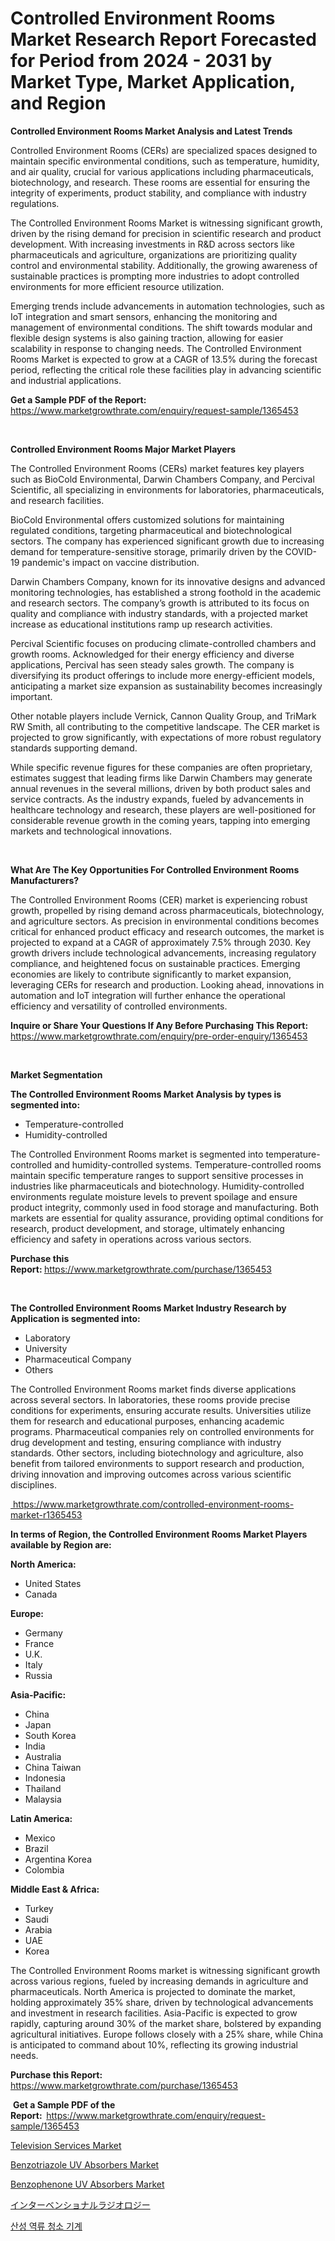 <p><h1>Controlled Environment Rooms Market Research Report Forecasted for Period from 2024 -  2031 by Market Type, Market Application, and Region</h1></p><p><strong>Controlled Environment Rooms Market Analysis and Latest Trends</strong></p>
<p><p>Controlled Environment Rooms (CERs) are specialized spaces designed to maintain specific environmental conditions, such as temperature, humidity, and air quality, crucial for various applications including pharmaceuticals, biotechnology, and research. These rooms are essential for ensuring the integrity of experiments, product stability, and compliance with industry regulations.</p><p>The Controlled Environment Rooms Market is witnessing significant growth, driven by the rising demand for precision in scientific research and product development. With increasing investments in R&D across sectors like pharmaceuticals and agriculture, organizations are prioritizing quality control and environmental stability. Additionally, the growing awareness of sustainable practices is prompting more industries to adopt controlled environments for more efficient resource utilization.</p><p>Emerging trends include advancements in automation technologies, such as IoT integration and smart sensors, enhancing the monitoring and management of environmental conditions. The shift towards modular and flexible design systems is also gaining traction, allowing for easier scalability in response to changing needs. The Controlled Environment Rooms Market is expected to grow at a CAGR of 13.5% during the forecast period, reflecting the critical role these facilities play in advancing scientific and industrial applications.</p></p>
<p><strong>Get a Sample PDF of the Report:&nbsp;</strong> <a href="https://www.marketgrowthrate.com/enquiry/request-sample/1365453">https://www.marketgrowthrate.com/enquiry/request-sample/1365453</a></p>
<p>&nbsp;</p>
<p><strong>Controlled Environment Rooms Major Market Players</strong></p>
<p><p>The Controlled Environment Rooms (CERs) market features key players such as BioCold Environmental, Darwin Chambers Company, and Percival Scientific, all specializing in environments for laboratories, pharmaceuticals, and research facilities. </p><p>BioCold Environmental offers customized solutions for maintaining regulated conditions, targeting pharmaceutical and biotechnological sectors. The company has experienced significant growth due to increasing demand for temperature-sensitive storage, primarily driven by the COVID-19 pandemic's impact on vaccine distribution. </p><p>Darwin Chambers Company, known for its innovative designs and advanced monitoring technologies, has established a strong foothold in the academic and research sectors. The company’s growth is attributed to its focus on quality and compliance with industry standards, with a projected market increase as educational institutions ramp up research activities.</p><p>Percival Scientific focuses on producing climate-controlled chambers and growth rooms. Acknowledged for their energy efficiency and diverse applications, Percival has seen steady sales growth. The company is diversifying its product offerings to include more energy-efficient models, anticipating a market size expansion as sustainability becomes increasingly important.</p><p>Other notable players include Vernick, Cannon Quality Group, and TriMark RW Smith, all contributing to the competitive landscape. The CER market is projected to grow significantly, with expectations of more robust regulatory standards supporting demand.</p><p>While specific revenue figures for these companies are often proprietary, estimates suggest that leading firms like Darwin Chambers may generate annual revenues in the several millions, driven by both product sales and service contracts. As the industry expands, fueled by advancements in healthcare technology and research, these players are well-positioned for considerable revenue growth in the coming years, tapping into emerging markets and technological innovations.</p></p>
<p>&nbsp;</p>
<p><strong>What Are The Key Opportunities For Controlled Environment Rooms Manufacturers?</strong></p>
<p><p>The Controlled Environment Rooms (CER) market is experiencing robust growth, propelled by rising demand across pharmaceuticals, biotechnology, and agriculture sectors. As precision in environmental conditions becomes critical for enhanced product efficacy and research outcomes, the market is projected to expand at a CAGR of approximately 7.5% through 2030. Key growth drivers include technological advancements, increasing regulatory compliance, and heightened focus on sustainable practices. Emerging economies are likely to contribute significantly to market expansion, leveraging CERs for research and production. Looking ahead, innovations in automation and IoT integration will further enhance the operational efficiency and versatility of controlled environments.</p></p>
<p><strong>Inquire or Share Your Questions If Any Before Purchasing This Report:</strong> <a href="https://www.marketgrowthrate.com/enquiry/pre-order-enquiry/1365453">https://www.marketgrowthrate.com/enquiry/pre-order-enquiry/1365453</a></p>
<p>&nbsp;</p>
<p><strong>Market Segmentation</strong></p>
<p><strong>The Controlled Environment Rooms Market Analysis by types is segmented into:</strong></p>
<p><ul><li>Temperature-controlled</li><li>Humidity-controlled</li></ul></p>
<p><p>The Controlled Environment Rooms market is segmented into temperature-controlled and humidity-controlled systems. Temperature-controlled rooms maintain specific temperature ranges to support sensitive processes in industries like pharmaceuticals and biotechnology. Humidity-controlled environments regulate moisture levels to prevent spoilage and ensure product integrity, commonly used in food storage and manufacturing. Both markets are essential for quality assurance, providing optimal conditions for research, product development, and storage, ultimately enhancing efficiency and safety in operations across various sectors.</p></p>
<p><strong>Purchase this Report:&nbsp;</strong><a href="https://www.marketgrowthrate.com/purchase/1365453">https://www.marketgrowthrate.com/purchase/1365453</a></p>
<p>&nbsp;</p>
<p><strong>The Controlled Environment Rooms Market Industry Research by Application is segmented into:</strong></p>
<p><ul><li>Laboratory</li><li>University</li><li>Pharmaceutical Company</li><li>Others</li></ul></p>
<p><p>The Controlled Environment Rooms market finds diverse applications across several sectors. In laboratories, these rooms provide precise conditions for experiments, ensuring accurate results. Universities utilize them for research and educational purposes, enhancing academic programs. Pharmaceutical companies rely on controlled environments for drug development and testing, ensuring compliance with industry standards. Other sectors, including biotechnology and agriculture, also benefit from tailored environments to support research and production, driving innovation and improving outcomes across various scientific disciplines.</p></p>
<p><a href="https://www.marketgrowthrate.com/controlled-environment-rooms-market-r1365453">&nbsp;https://www.marketgrowthrate.com/controlled-environment-rooms-market-r1365453</a></p>
<p><strong>In terms of Region, the Controlled Environment Rooms Market Players available by Region are:</strong></p>
<p>
    <p> <strong> North America: </strong>
        <ul>
            <li>United States</li>
            <li>Canada</li>
        </ul>
        </p> 
    <p> <strong> Europe: </strong>
        <ul>
            <li>Germany</li>
            <li>France</li>
            <li>U.K.</li>
            <li>Italy</li>
            <li>Russia</li>
        </ul>
        </p> 
    <p> <strong> Asia-Pacific: </strong>
        <ul>
            <li>China</li>
            <li>Japan</li>
            <li>South Korea</li>
            <li>India</li>
            <li>Australia</li>
            <li>China Taiwan</li>
            <li>Indonesia</li>
            <li>Thailand</li>
            <li>Malaysia</li>
        </ul>
        </p> 
    <p> <strong> Latin America: </strong>
        <ul>
            <li>Mexico</li>
            <li>Brazil</li>
            <li>Argentina Korea</li>
            <li>Colombia</li>
        </ul>
        </p> 
    <p> <strong> Middle East & Africa: </strong>
        <ul>
            <li>Turkey</li>
            <li>Saudi</li>
            <li>Arabia</li>
            <li>UAE</li>
            <li>Korea</li>
        </ul>
    </p>
    </p>
<p><p>The Controlled Environment Rooms market is witnessing significant growth across various regions, fueled by increasing demands in agriculture and pharmaceuticals. North America is projected to dominate the market, holding approximately 35% share, driven by technological advancements and investment in research facilities. Asia-Pacific is expected to grow rapidly, capturing around 30% of the market share, bolstered by expanding agricultural initiatives. Europe follows closely with a 25% share, while China is anticipated to command about 10%, reflecting its growing industrial needs.</p></p>
<p><strong>Purchase this Report: </strong><a href="https://www.marketgrowthrate.com/purchase/1365453">https://www.marketgrowthrate.com/purchase/1365453</a></p>
<p>&nbsp;<strong>Get a Sample PDF of the Report:&nbsp;&nbsp;</strong><a href="https://www.marketgrowthrate.com/enquiry/request-sample/1365453">https://www.marketgrowthrate.com/enquiry/request-sample/1365453</a></p>
<p><strong></strong></p>
<p><p><a href="https://www.linkedin.com/pulse/television-services-market-trends-detailed-study-its-segmentation-hr4gf?trackingId=jivq0O6LToiZJ7yIqNGeSA%3D%3D">Television Services Market</a></p><p><a href="https://issuu.com/reportprime-2/docs/benzotriazole-uv-absorbers-market-s_4ee9f9ded8519a">Benzotriazole UV Absorbers Market</a></p><p><a href="https://issuu.com/reportprime-2/docs/benzophenone-uv-absorbers-market-si_8422096e701f12">Benzophenone UV Absorbers Market</a></p><p><a href="https://medium.com/@katheleentco/%E4%BB%8B%E5%85%A5%E6%94%BE%E5%B0%84%E7%B7%9A%E5%B8%82%E5%A0%B4%E3%81%AE%E3%83%88%E3%83%AC%E3%83%B3%E3%83%89-%E4%BB%8B%E5%85%A5%E6%94%BE%E5%B0%84%E7%B7%9A%E5%B8%82%E5%A0%B4%E3%81%AE%E6%B4%9E%E5%AF%9F%E3%81%A8%E4%BA%88%E6%B8%AC%E5%88%86%E6%9E%90%E3%81%AB%E9%87%8D%E7%82%B9%E3%82%92%E7%BD%AE%E3%81%8F-2024%E5%B9%B4-2031%E5%B9%B4-74a54bf9f4cc?postPublishedType=repub">インターベンショナルラジオロジー</a></p><p><a href="https://medium.com/@nargishadi90/%EC%82%B0%EC%84%B1-%EC%97%AD%EB%A5%98-%EC%84%B8%EC%B2%99%EA%B8%B0-%EC%8B%9C%EC%9E%A5-%EC%A0%90%EC%9C%A0%EC%9C%A8-%EB%B0%8F-%EC%8B%9C%EC%9E%A5-%EB%B6%84%EC%84%9D-2024%EB%85%84%EB%B6%80%ED%84%B0-2031%EB%85%84%EA%B9%8C%EC%A7%80%EC%9D%98-%EC%84%B1%EC%9E%A5-%EC%B6%94%EC%84%B8-%EB%B0%8F-%EC%98%88%EC%B8%A1-8c36a4f72547?postPublishedType=repub">산성 역류 청소 기계</a></p></p>